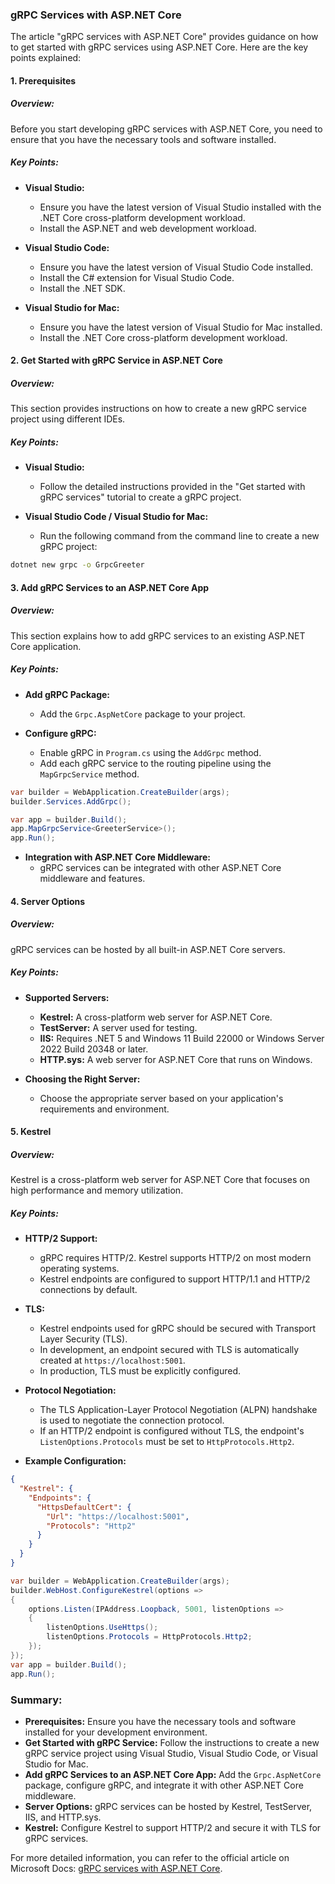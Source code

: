 ### gRPC Services with ASP.NET Core

The article "gRPC services with ASP.NET Core" provides guidance on how to get started with gRPC services using ASP.NET Core. Here are the key points explained:

#### 1. Prerequisites

##### Overview:
Before you start developing gRPC services with ASP.NET Core, you need to ensure that you have the necessary tools and software installed.

##### Key Points:
- **Visual Studio:**
  - Ensure you have the latest version of Visual Studio installed with the .NET Core cross-platform development workload.
  - Install the ASP.NET and web development workload.

- **Visual Studio Code:**
  - Ensure you have the latest version of Visual Studio Code installed.
  - Install the C# extension for Visual Studio Code.
  - Install the .NET SDK.

- **Visual Studio for Mac:**
  - Ensure you have the latest version of Visual Studio for Mac installed.
  - Install the .NET Core cross-platform development workload.

#### 2. Get Started with gRPC Service in ASP.NET Core

##### Overview:
This section provides instructions on how to create a new gRPC service project using different IDEs.

##### Key Points:
- **Visual Studio:**
  - Follow the detailed instructions provided in the "Get started with gRPC services" tutorial to create a gRPC project.

- **Visual Studio Code / Visual Studio for Mac:**
  - Run the following command from the command line to create a new gRPC project:

```sh
dotnet new grpc -o GrpcGreeter
```

#### 3. Add gRPC Services to an ASP.NET Core App

##### Overview:
This section explains how to add gRPC services to an existing ASP.NET Core application.

##### Key Points:
- **Add gRPC Package:**
  - Add the `Grpc.AspNetCore` package to your project.

- **Configure gRPC:**
  - Enable gRPC in `Program.cs` using the `AddGrpc` method.
  - Add each gRPC service to the routing pipeline using the `MapGrpcService` method.

```csharp
var builder = WebApplication.CreateBuilder(args);
builder.Services.AddGrpc();

var app = builder.Build();
app.MapGrpcService<GreeterService>();
app.Run();
```

- **Integration with ASP.NET Core Middleware:**
  - gRPC services can be integrated with other ASP.NET Core middleware and features.

#### 4. Server Options

##### Overview:
gRPC services can be hosted by all built-in ASP.NET Core servers.

##### Key Points:
- **Supported Servers:**
  - **Kestrel:** A cross-platform web server for ASP.NET Core.
  - **TestServer:** A server used for testing.
  - **IIS:** Requires .NET 5 and Windows 11 Build 22000 or Windows Server 2022 Build 20348 or later.
  - **HTTP.sys:** A web server for ASP.NET Core that runs on Windows.

- **Choosing the Right Server:**
  - Choose the appropriate server based on your application's requirements and environment.

#### 5. Kestrel

##### Overview:
Kestrel is a cross-platform web server for ASP.NET Core that focuses on high performance and memory utilization.

##### Key Points:
- **HTTP/2 Support:**
  - gRPC requires HTTP/2. Kestrel supports HTTP/2 on most modern operating systems.
  - Kestrel endpoints are configured to support HTTP/1.1 and HTTP/2 connections by default.

- **TLS:**
  - Kestrel endpoints used for gRPC should be secured with Transport Layer Security (TLS).
  - In development, an endpoint secured with TLS is automatically created at `https://localhost:5001`.
  - In production, TLS must be explicitly configured.

- **Protocol Negotiation:**
  - The TLS Application-Layer Protocol Negotiation (ALPN) handshake is used to negotiate the connection protocol.
  - If an HTTP/2 endpoint is configured without TLS, the endpoint's `ListenOptions.Protocols` must be set to `HttpProtocols.Http2`.

- **Example Configuration:**

```json name=appsettings.json
{
  "Kestrel": {
    "Endpoints": {
      "HttpsDefaultCert": {
        "Url": "https://localhost:5001",
        "Protocols": "Http2"
      }
    }
  }
}
```

```csharp name=Program.cs
var builder = WebApplication.CreateBuilder(args);
builder.WebHost.ConfigureKestrel(options =>
{
    options.Listen(IPAddress.Loopback, 5001, listenOptions =>
    {
        listenOptions.UseHttps();
        listenOptions.Protocols = HttpProtocols.Http2;
    });
});
var app = builder.Build();
app.Run();
```

### Summary:

- **Prerequisites:** Ensure you have the necessary tools and software installed for your development environment.
- **Get Started with gRPC Service:** Follow the instructions to create a new gRPC service project using Visual Studio, Visual Studio Code, or Visual Studio for Mac.
- **Add gRPC Services to an ASP.NET Core App:** Add the `Grpc.AspNetCore` package, configure gRPC, and integrate it with other ASP.NET Core middleware.
- **Server Options:** gRPC services can be hosted by Kestrel, TestServer, IIS, and HTTP.sys.
- **Kestrel:** Configure Kestrel to support HTTP/2 and secure it with TLS for gRPC services.

For more detailed information, you can refer to the official article on Microsoft Docs: [gRPC services with ASP.NET Core](https://docs.microsoft.com/en-us/aspnet/core/grpc/aspnetcore).